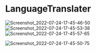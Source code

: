 # LanguageTranslater

![Screenshot_2022-07-24-17-45-46-50](https://user-images.githubusercontent.com/105092518/180651322-4498aae8-1a95-4ab1-8809-def2e30690d0.png)
![Screenshot_2022-07-24-17-45-53-38](https://user-images.githubusercontent.com/105092518/180651329-b37548b3-8cfa-4c2a-9667-ebdb429cb566.png)
![Screenshot_2022-07-24-17-45-57-65](https://user-images.githubusercontent.com/105092518/180651331-32d1fe04-e81c-4b95-9d1c-087cfbaa73d5.png)

![Screenshot_2022-07-24-17-45-50-75](https://user-images.githubusercontent.com/105092518/180651327-8931eb60-b356-48e7-b6db-387946ff4a2b.png)
